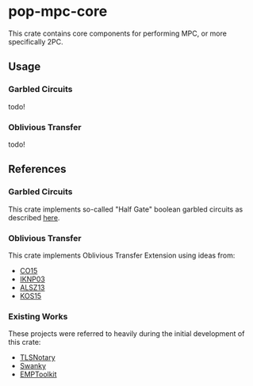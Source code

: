 # pop-mpc-core

This crate contains core components for performing MPC, or more specifically 2PC.

## Usage

### Garbled Circuits

todo!

### Oblivious Transfer

todo!

## References

### Garbled Circuits

This crate implements so-called "Half Gate" boolean garbled circuits as described [here](https://eprint.iacr.org/2014/756.pdf).

### Oblivious Transfer

This crate implements Oblivious Transfer Extension using ideas from:
 - [CO15](https://eprint.iacr.org/2015/267.pdf)
 - [IKNP03](https://www.iacr.org/archive/crypto2003/27290145/27290145.pdf)
 - [ALSZ13](https://eprint.iacr.org/2013/552.pdf)
 - [KOS15](https://eprint.iacr.org/2015/546.pdf)

### Existing Works

These projects were referred to heavily during the initial development of this crate:
 - [TLSNotary](https://github.com/tlsnotary/)
 - [Swanky](https://github.com/GaloisInc/swanky)
 - [EMPToolkit](https://github.com/emp-toolkit)